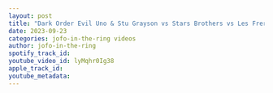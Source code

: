 ```yaml
---
layout: post
title: "Dark Order Evil Uno & Stu Grayson vs Stars Brothers vs Les Freres Gray vs Crime Legacy ALC Wrestling"
date: 2023-09-23
categories: jofo-in-the-ring videos
author: jofo-in-the-ring
spotify_track_id: 
youtube_video_id: lyMqhr0Ig38
apple_track_id: 
youtube_metadata: 
---
```

